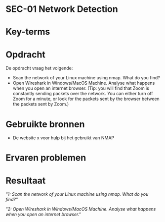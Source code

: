 # SEC-01 Network Detection

# Key-terms


# Opdracht

De opdracht vraag het volgende:
- Scan the network of your Linux machine using nmap. What do you find?
- Open Wireshark in Windows/MacOS Machine. Analyse what happens when you open an internet browser. (Tip: you will find that Zoom is constantly sending packets over the network. You can either turn off Zoom for a minute, or look for the packets sent by the browser between the packets sent by Zoom.)


# Gebruikte bronnen
- De website x voor hulp bij het gebruikt van NMAP

# Ervaren problemen

# Resultaat

*"1: Scan the network of your Linux machine using nmap. What do you find?"* 

*"2: Open Wireshark in Windows/MacOS Machine. Analyse what happens when you open an internet browser."*